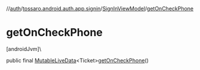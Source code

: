 //[auth](../../../index.md)/[tossaro.android.auth.app.signin](../index.md)/[SignInViewModel](index.md)/[getOnCheckPhone](get-on-check-phone.md)

# getOnCheckPhone

[androidJvm]\

public final [MutableLiveData](https://developer.android.com/reference/kotlin/androidx/lifecycle/MutableLiveData.html)&lt;Ticket&gt;[getOnCheckPhone](get-on-check-phone.md)()
